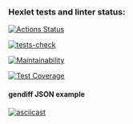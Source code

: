 ### Hexlet tests and linter status:
[![Actions Status](https://github.com/Finnko/frontend-project-lvl2/workflows/hexlet-check/badge.svg)](https://github.com/Finnko/frontend-project-lvl2/actions)

[![tests-check](https://github.com/Finnko/frontend-project-lvl2/actions/workflows/tests-check.yml/badge.svg)](https://github.com/Finnko/frontend-project-lvl2/actions)

[![Maintainability](https://api.codeclimate.com/v1/badges/a99a88d28ad37a79dbf6/maintainability)](https://codeclimate.com/github/Finnko/frontend-project-lvl2)

[![Test Coverage](https://api.codeclimate.com/v1/badges/0df6ff4d12c64764fa0c/test_coverage)](https://codeclimate.com/github/Finnko/frontend-project-lvl2/test_coverage)

#### gendiff JSON example
[![asciicast](https://asciinema.org/a/GFwgqiwGWIrGeRyfyp9HeSpJA.svg)](https://asciinema.org/a/GFwgqiwGWIrGeRyfyp9HeSpJA)
